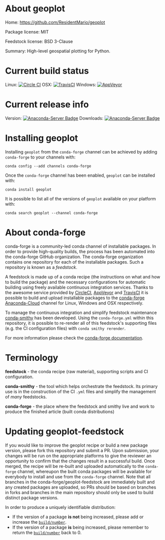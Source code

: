 About geoplot
=============

Home: https://github.com/ResidentMario/geoplot

Package license: MIT

Feedstock license: BSD 3-Clause

Summary: High-level geospatial plotting for Python.



Current build status
====================

Linux: [![Circle CI](https://circleci.com/gh/conda-forge/geoplot-feedstock.svg?style=shield)](https://circleci.com/gh/conda-forge/geoplot-feedstock)
OSX: [![TravisCI](https://travis-ci.org/conda-forge/geoplot-feedstock.svg?branch=master)](https://travis-ci.org/conda-forge/geoplot-feedstock)
Windows: [![AppVeyor](https://ci.appveyor.com/api/projects/status/github/conda-forge/geoplot-feedstock?svg=True)](https://ci.appveyor.com/project/conda-forge/geoplot-feedstock/branch/master)

Current release info
====================
Version: [![Anaconda-Server Badge](https://anaconda.org/conda-forge/geoplot/badges/version.svg)](https://anaconda.org/conda-forge/geoplot)
Downloads: [![Anaconda-Server Badge](https://anaconda.org/conda-forge/geoplot/badges/downloads.svg)](https://anaconda.org/conda-forge/geoplot)

Installing geoplot
==================

Installing `geoplot` from the `conda-forge` channel can be achieved by adding `conda-forge` to your channels with:

```
conda config --add channels conda-forge
```

Once the `conda-forge` channel has been enabled, `geoplot` can be installed with:

```
conda install geoplot
```

It is possible to list all of the versions of `geoplot` available on your platform with:

```
conda search geoplot --channel conda-forge
```


About conda-forge
=================

conda-forge is a community-led conda channel of installable packages.
In order to provide high-quality builds, the process has been automated into the
conda-forge GitHub organization. The conda-forge organization contains one repository
for each of the installable packages. Such a repository is known as a *feedstock*.

A feedstock is made up of a conda recipe (the instructions on what and how to build
the package) and the necessary configurations for automatic building using freely
available continuous integration services. Thanks to the awesome service provided by
[CircleCI](https://circleci.com/), [AppVeyor](http://www.appveyor.com/)
and [TravisCI](https://travis-ci.org/) it is possible to build and upload installable
packages to the [conda-forge](https://anaconda.org/conda-forge)
[Anaconda-Cloud](http://docs.anaconda.org/) channel for Linux, Windows and OSX respectively.

To manage the continuous integration and simplify feedstock maintenance
[conda-smithy](http://github.com/conda-forge/conda-smithy) has been developed.
Using the ``conda-forge.yml`` within this repository, it is possible to re-render all of
this feedstock's supporting files (e.g. the CI configuration files) with ``conda smithy rerender``.

For more information please check the [conda-forge documentation](https://conda-forge.org/docs/).

Terminology
===========

**feedstock** - the conda recipe (raw material), supporting scripts and CI configuration.

**conda-smithy** - the tool which helps orchestrate the feedstock.
                   Its primary use is in the construction of the CI ``.yml`` files
                   and simplify the management of *many* feedstocks.

**conda-forge** - the place where the feedstock and smithy live and work to
                  produce the finished article (built conda distributions)


Updating geoplot-feedstock
==========================

If you would like to improve the geoplot recipe or build a new
package version, please fork this repository and submit a PR. Upon submission,
your changes will be run on the appropriate platforms to give the reviewer an
opportunity to confirm that the changes result in a successful build. Once
merged, the recipe will be re-built and uploaded automatically to the
`conda-forge` channel, whereupon the built conda packages will be available for
everybody to install and use from the `conda-forge` channel.
Note that all branches in the conda-forge/geoplot-feedstock are
immediately built and any created packages are uploaded, so PRs should be based
on branches in forks and branches in the main repository should only be used to
build distinct package versions.

In order to produce a uniquely identifiable distribution:
 * If the version of a package **is not** being increased, please add or increase
   the [``build/number``](http://conda.pydata.org/docs/building/meta-yaml.html#build-number-and-string).
 * If the version of a package **is** being increased, please remember to return
   the [``build/number``](http://conda.pydata.org/docs/building/meta-yaml.html#build-number-and-string)
   back to 0.